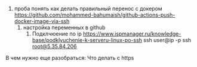 1. проба понять как делать правильный перенос с докером  https://github.com/mohammed-bahumaish/github-actions-push-docker-image-via-ssh
      1. настройка переменных в github
            1. Подклчюение по ip  https://www.ispmanager.ru/knowledge-base/podklyuchenie-k-serveru-linux-po-ssh
                  ssh user@ip -p<port>
                  ssh root@5.35.84.206


В чем нужно еще разобраться:
      Что делать с https